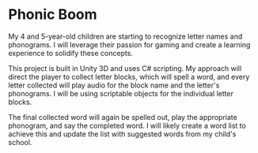 # Phonic Boom
My 4 and 5-year-old children are starting to recognize letter names and phonograms. I will leverage their passion for gaming and create a learning experience to solidify these concepts.

This project is built in Unity 3D and uses C# scripting. My approach will direct the player to collect letter blocks, which will spell a word, and every letter collected will play audio for the block name and the letter's phonograms. I will be using scriptable objects for the individual letter blocks.

The final collected word will again be spelled out, play the appropriate phonogram, and say the completed word. I will likely create a word list to achieve this and update the list with suggested words from my child's school.

